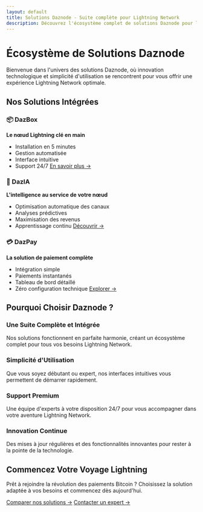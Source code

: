 ```yaml
---
layout: default
title: Solutions Daznode - Suite complète pour Lightning Network
description: Découvrez l'écosystème complet de solutions Daznode pour le Lightning Network - DazBox, DazIA et DazPay. Des outils puissants et intuitifs pour tous vos besoins Bitcoin.
---
```


# Écosystème de Solutions Daznode

Bienvenue dans l'univers des solutions Daznode, où innovation technologique et simplicité d'utilisation se rencontrent pour vous offrir une expérience Lightning Network optimale.

## Nos Solutions Intégrées

### 📦 DazBox
**Le nœud Lightning clé en main**
- Installation en 5 minutes
- Gestion automatisée
- Interface intuitive
- Support 24/7
[En savoir plus →](/dazbox/)

### 🤖 DazIA
**L'intelligence au service de votre nœud**
- Optimisation automatique des canaux
- Analyses prédictives
- Maximisation des revenus
- Apprentissage continu
[Découvrir →](/dazia/)

### 💳 DazPay
**La solution de paiement complète**
- Intégration simple
- Paiements instantanés
- Tableau de bord détaillé
- Zéro configuration technique
[Explorer →](/dazpay/)

## Pourquoi Choisir Daznode ?

### Une Suite Complète et Intégrée
Nos solutions fonctionnent en parfaite harmonie, créant un écosystème complet pour tous vos besoins Lightning Network.

### Simplicité d'Utilisation
Que vous soyez débutant ou expert, nos interfaces intuitives vous permettent de démarrer rapidement.

### Support Premium
Une équipe d'experts à votre disposition 24/7 pour vous accompagner dans votre aventure Lightning Network.

### Innovation Continue
Des mises à jour régulières et des fonctionnalités innovantes pour rester à la pointe de la technologie.

## Commencez Votre Voyage Lightning

Prêt à rejoindre la révolution des paiements Bitcoin ? Choisissez la solution adaptée à vos besoins et commencez dès aujourd'hui.

[Comparer nos solutions →](/solutions/comparison/)
[Contacter un expert →](/contact/) 